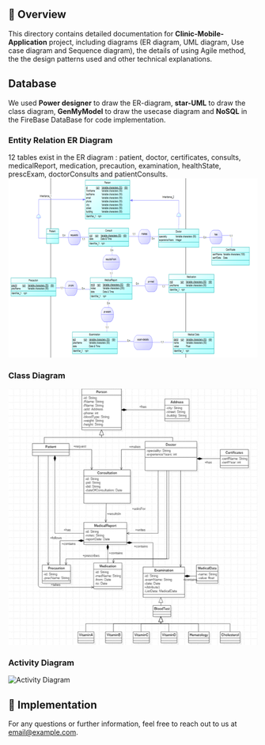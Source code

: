 ## 📖 Overview

This directory contains detailed documentation for **Clinic-Mobile-Application** project, including diagrams (ER diagram, UML diagram, Use case diagram and Sequence diagram), the details of using Agile method, the the design patterns used and other technical explanations.


## Database
We used **Power designer** to draw the ER-diagram, **star-UML** to draw the class diagram, **GenMyModel** to draw the usecase diagram and **NoSQL** in the FireBase DataBase for code implementation.

### Entity Relation ER Diagram
12 tables exist in the ER diagram : patient, doctor, certificates, consults, medicalReport, medication, precaution, examination, healthState, prescExam, doctorConsults and patientConsults.
![Entity Relation ER Diagram](diagrams/ER-Diagram.png)

### Class Diagram
![Class Diagram](diagrams/Class-Diagram.png)

### Activity Diagram
![Activity Diagram](diagrams/activity-diagram.png)

## 📑 Implementation


For any questions or further information, feel free to reach out to us at [email@example.com](mailto:email@example.com).
